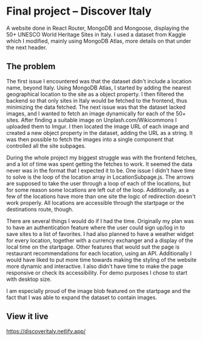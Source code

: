 # Final project – Discover Italy

A website done in React Router, MongoDB and Mongoose, displaying the 50+ UNESCO World Heritage Sites in Italy. I used a dataset from Kaggle which I modified, mainly using MongoDB Atlas, more details on that under the next header.

## The problem

The first issue I encountered was that the dataset didn't include a location name, beyond Italy. Using MongoDB Atlas, I started by adding the nearest geographical location to the site as a object property. I then filtered the backend so that only sites in Italy would be fetched to the frontend, thus minimizing the data fetched. The next issue was that the dataset lacked images, and I wanted to fetch an image dynamically for each of the 50+ sites. After finding a suitable image on Unplash.com/Wikicommons I uploaded them to Imgur. I then located the image URL of each image and created a new object property in the dataset, adding the URL as a string. It was then possible to fetch the images into a single component that controlled all the site subpages.

During the whole project my biggest struggle was with the frontend fetches, and a lot of time was spent getting the fetches to work. It seemed the data never was in the format that I expected it to be. One issue I didn't have time to solve is the loop of the location array in LocationSubpage.js. The arrows are supposed to take the user through a loop of each of the locations, but for some reason some locations are left out of the loop. Additionally, as a few of the locations have more than one site the logic of redirection doesn't work properly. All locations are accessible through the startpage or the destinations route, though.

There are several things I would do if I had the time. Originally my plan was to have an authentication feature where the user could sign up/log in to save sites to a list of favorites. I had also planned to have a weather widget for every location, together with a currency exchanger and a display of the local time on the startpage. Other features that would suit the page is restaurant recommendations for each location, using an API. Additionally I would have liked to put more time towards making the styling of the website more dynamic and interactive. I also didn't have time to make the page responsive or check its accessibility. For demo purposes I chose to start with desktop size.

I am especially proud of the image blob featured on the startpage and the fact that I was able to expand the dataset to contain images.

## View it live

https://discoveritaly.netlify.app/
